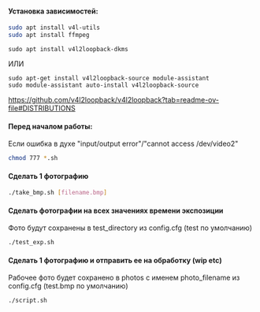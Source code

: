 #### Установка зависимостей:
```sh
sudo apt install v4l-utils
sudo apt install ffmpeg
```

```
sudo apt install v4l2loopback-dkms
```
ИЛИ
```
sudo apt-get install v4l2loopback-source module-assistant
sudo module-assistant auto-install v4l2loopback-source
```
https://github.com/v4l2loopback/v4l2loopback?tab=readme-ov-file#DISTRIBUTIONS


#### Перед началом работы:
Если ошибка в духе "input/output error"/"cannot access /dev/video2"
```sh
chmod 777 *.sh
```

#### Сделать 1 фотографию
```sh
./take_bmp.sh [filename.bmp]
```

#### Сделать фотографии на всех значениях времени экспозиции
Фото будут сохранены в test_directory из config.cfg (test по умолчанию)
```sh
./test_exp.sh
```


#### Сделать 1 фотографию и отправить ее на обработку (wip etc)
Рабочее фото будет сохранено в photos с именем photo_filename из config.cfg (test.bmp по умолчанию)
```sh
./script.sh
```
